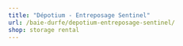 ```yaml
---
title: "Dépotium - Entreposage Sentinel"
url: /baie-durfe/depotium-entreposage-sentinel/
shop: storage rental
---
```

